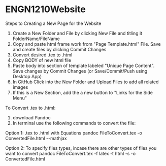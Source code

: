 # ENGN1210Website

Steps to Creating a New Page for the Website
  1. Create a New Folder and File by clicking New File and titling it FolderName/FileName
  2. Copy and paste html frame work from "Page Template.html" File. Save and create files by clicking Commit Changes
  3. Convert desired .tex to .html
  4. Copy BODY of new html file
  5. Paste body into section of template labeled "Unique Page Content". Save changes by Commit Changes (or Save/Commit/Push using Desktop       App)
  6. In GitHub Click into the New Folder and Upload Files to add all related images
  7. If this is a New Section, add the a new button to "Links for the Side Menu"


To Convert .tex to .html:
1. download Pandoc
2. In terminal use the following commands to convert the file:

  Option 1: .tex to .html with Equations
  pandoc FileToConvert.tex -o ConvertedFile.html --mathjax

  Option 2: To specify files types, incase there are other types of files you want to convert
  pandoc FileToConvert.tex -f latex -t html -s -o ConvertedFile.html 

